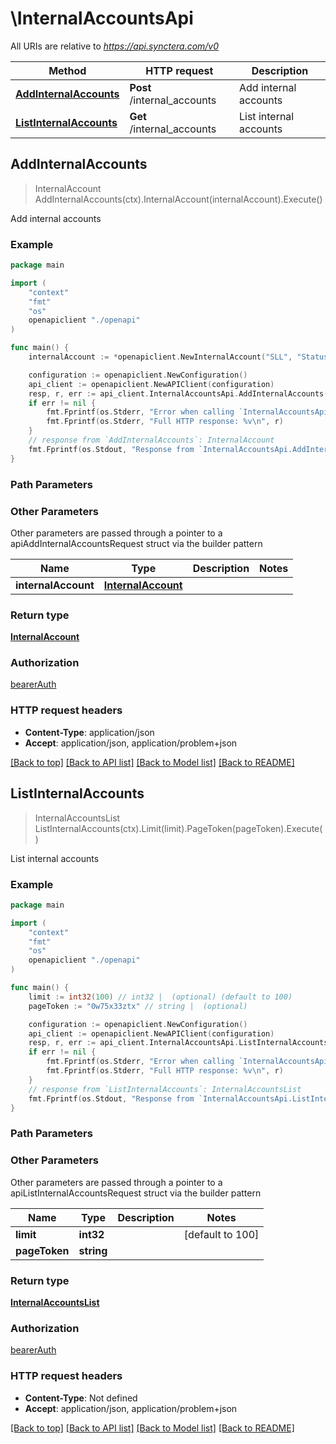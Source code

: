 # \InternalAccountsApi

All URIs are relative to *https://api.synctera.com/v0*

Method | HTTP request | Description
------------- | ------------- | -------------
[**AddInternalAccounts**](InternalAccountsApi.md#AddInternalAccounts) | **Post** /internal_accounts | Add internal accounts
[**ListInternalAccounts**](InternalAccountsApi.md#ListInternalAccounts) | **Get** /internal_accounts | List internal accounts



## AddInternalAccounts

> InternalAccount AddInternalAccounts(ctx).InternalAccount(internalAccount).Execute()

Add internal accounts



### Example

```go
package main

import (
    "context"
    "fmt"
    "os"
    openapiclient "./openapi"
)

func main() {
    internalAccount := *openapiclient.NewInternalAccount("SLL", "Status_example") // InternalAccount | 

    configuration := openapiclient.NewConfiguration()
    api_client := openapiclient.NewAPIClient(configuration)
    resp, r, err := api_client.InternalAccountsApi.AddInternalAccounts(context.Background()).InternalAccount(internalAccount).Execute()
    if err != nil {
        fmt.Fprintf(os.Stderr, "Error when calling `InternalAccountsApi.AddInternalAccounts``: %v\n", err)
        fmt.Fprintf(os.Stderr, "Full HTTP response: %v\n", r)
    }
    // response from `AddInternalAccounts`: InternalAccount
    fmt.Fprintf(os.Stdout, "Response from `InternalAccountsApi.AddInternalAccounts`: %v\n", resp)
}
```

### Path Parameters



### Other Parameters

Other parameters are passed through a pointer to a apiAddInternalAccountsRequest struct via the builder pattern


Name | Type | Description  | Notes
------------- | ------------- | ------------- | -------------
 **internalAccount** | [**InternalAccount**](InternalAccount.md) |  | 

### Return type

[**InternalAccount**](InternalAccount.md)

### Authorization

[bearerAuth](../README.md#bearerAuth)

### HTTP request headers

- **Content-Type**: application/json
- **Accept**: application/json, application/problem+json

[[Back to top]](#) [[Back to API list]](../README.md#documentation-for-api-endpoints)
[[Back to Model list]](../README.md#documentation-for-models)
[[Back to README]](../README.md)


## ListInternalAccounts

> InternalAccountsList ListInternalAccounts(ctx).Limit(limit).PageToken(pageToken).Execute()

List internal accounts



### Example

```go
package main

import (
    "context"
    "fmt"
    "os"
    openapiclient "./openapi"
)

func main() {
    limit := int32(100) // int32 |  (optional) (default to 100)
    pageToken := "0w75x33ztx" // string |  (optional)

    configuration := openapiclient.NewConfiguration()
    api_client := openapiclient.NewAPIClient(configuration)
    resp, r, err := api_client.InternalAccountsApi.ListInternalAccounts(context.Background()).Limit(limit).PageToken(pageToken).Execute()
    if err != nil {
        fmt.Fprintf(os.Stderr, "Error when calling `InternalAccountsApi.ListInternalAccounts``: %v\n", err)
        fmt.Fprintf(os.Stderr, "Full HTTP response: %v\n", r)
    }
    // response from `ListInternalAccounts`: InternalAccountsList
    fmt.Fprintf(os.Stdout, "Response from `InternalAccountsApi.ListInternalAccounts`: %v\n", resp)
}
```

### Path Parameters



### Other Parameters

Other parameters are passed through a pointer to a apiListInternalAccountsRequest struct via the builder pattern


Name | Type | Description  | Notes
------------- | ------------- | ------------- | -------------
 **limit** | **int32** |  | [default to 100]
 **pageToken** | **string** |  | 

### Return type

[**InternalAccountsList**](InternalAccountsList.md)

### Authorization

[bearerAuth](../README.md#bearerAuth)

### HTTP request headers

- **Content-Type**: Not defined
- **Accept**: application/json, application/problem+json

[[Back to top]](#) [[Back to API list]](../README.md#documentation-for-api-endpoints)
[[Back to Model list]](../README.md#documentation-for-models)
[[Back to README]](../README.md)

